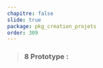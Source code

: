 ```yaml
---
chapitre: false
slide: true
package: pkg_creation_projets
order: 309
---
```

<!-- new slide -->
> ### 8 Prototype :
